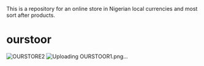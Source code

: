 This is a repository for an online store in Nigerian local currencies and most sort after products.
# ourstoor
![OURSTORE2](https://github.com/qudusyusuf720/ourstoor/assets/140284271/3ee1d903-0f40-4ca4-b78f-22affaea8cb0)
![Uploading OURSTOOR1.png…]()

